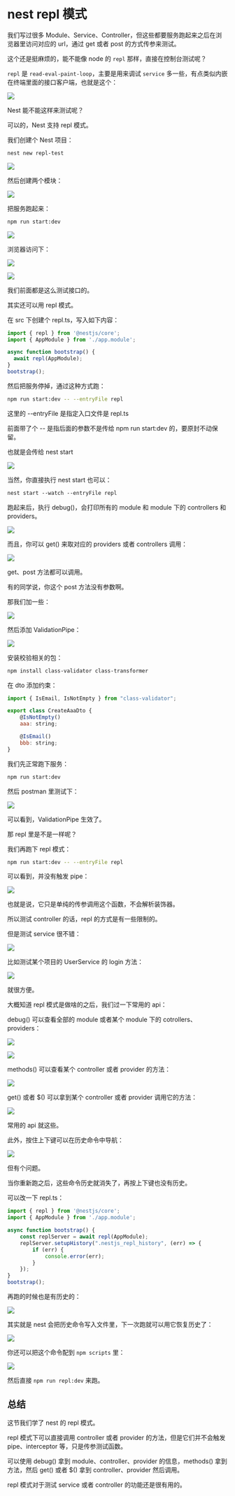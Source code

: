 # nest repl 模式

我们写过很多 Module、Service、Controller，但这些都要服务跑起来之后在浏览器里访问对应的 url，通过 get 或者 post 的方式传参来测试。

这个还是挺麻烦的，能不能像 node 的 `repl` 那样，直接在控制台测试呢？

`repl` 是 `read-eval-paint-loop`，主要是用来调试 `service` 多一些，有点类似内嵌在终端里面的接口客户端，也就是这个：

![](https://p3-juejin.byteimg.com/tos-cn-i-k3u1fbpfcp/014ac7622cb0491e9c0a048074987abd~tplv-k3u1fbpfcp-jj-mark:0:0:0:0:q75.image#?w=566&h=482&s=20506&e=webp&b=010101)

Nest 能不能这样来测试呢？

可以的，Nest 支持 repl 模式。

我们创建个 Nest 项目：

```bash
nest new repl-test
```

![](https://p3-juejin.byteimg.com/tos-cn-i-k3u1fbpfcp/f1786c4742504811ad11a6de79107b6b~tplv-k3u1fbpfcp-jj-mark:0:0:0:0:q75.image#?w=840&h=642&s=65450&e=webp&b=020202)

然后创建两个模块：

![](https://p3-juejin.byteimg.com/tos-cn-i-k3u1fbpfcp/ab99292681cb44e2893c9fbc9beef0c8~tplv-k3u1fbpfcp-jj-mark:0:0:0:0:q75.image#?w=926&h=1016&s=121248&e=webp&b=191919)

把服务跑起来：

```bash
npm run start:dev
```

![](https://p3-juejin.byteimg.com/tos-cn-i-k3u1fbpfcp/bfdce32a00754b879688e3ad29ee4166~tplv-k3u1fbpfcp-jj-mark:0:0:0:0:q75.image#?w=1704&h=994&s=197436&e=webp&b=191818)

浏览器访问下：

![](https://p3-juejin.byteimg.com/tos-cn-i-k3u1fbpfcp/5efec6799b0c4ae9a348c8b7e4342ae3~tplv-k3u1fbpfcp-jj-mark:0:0:0:0:q75.image#?w=600&h=182&s=9140&e=webp&b=fdfdfd)

![](https://p3-juejin.byteimg.com/tos-cn-i-k3u1fbpfcp/d474de33e92742538027e78b11ccaa60~tplv-k3u1fbpfcp-jj-mark:0:0:0:0:q75.image#?w=604&h=204&s=9682&e=webp&b=fefefe)

我们前面都是这么测试接口的。

其实还可以用 repl 模式。

在 src 下创建个 repl.ts，写入如下内容：

```javascript
import { repl } from '@nestjs/core';
import { AppModule } from './app.module';

async function bootstrap() {
  await repl(AppModule);
}
bootstrap();
```

然后把服务停掉，通过这种方式跑：

```bash
npm run start:dev -- --entryFile repl
```

这里的 --entryFile 是指定入口文件是 repl.ts

前面带了个 -- 是指后面的参数不是传给 npm run start:dev 的，要原封不动保留。

也就是会传给 nest start

![](https://p3-juejin.byteimg.com/tos-cn-i-k3u1fbpfcp/9cd8ddbb3564412bbeedb5cd2c8eb7fb~tplv-k3u1fbpfcp-jj-mark:0:0:0:0:q75.image#?w=690&h=114&s=13822&e=webp&b=21201f)

当然，你直接执行 nest start 也可以：

```css
nest start --watch --entryFile repl
```

跑起来后，执行 debug()，会打印所有的 module 和 module 下的 controllers 和 providers。

![](https://p3-juejin.byteimg.com/tos-cn-i-k3u1fbpfcp/9a06450d912f4b6dbe0489d4b8cb7c07~tplv-k3u1fbpfcp-jj-mark:0:0:0:0:q75.image#?w=588&h=794&s=34604&e=webp&b=191919)

而且，你可以 get() 来取对应的 providers 或者 controllers 调用：

![](https://p3-juejin.byteimg.com/tos-cn-i-k3u1fbpfcp/71258c8a3ca04eda9ad3ae423d581de7~tplv-k3u1fbpfcp-jj-mark:0:0:0:0:q75.image#?w=1062&h=698&s=38530&e=webp&b=1d1d1d)

get、post 方法都可以调用。

有的同学说，你这个 post 方法没有参数啊。

那我们加一些：

![](https://p3-juejin.byteimg.com/tos-cn-i-k3u1fbpfcp/1e3c6bac0d7044e9b829e2ab5f9d40c6~tplv-k3u1fbpfcp-jj-mark:0:0:0:0:q75.image#?w=690&h=286&s=13878&e=webp&b=202020)

然后添加 ValidationPipe：

![](https://p3-juejin.byteimg.com/tos-cn-i-k3u1fbpfcp/bb80a8150df7469f9e02fe8d72338fc8~tplv-k3u1fbpfcp-jj-mark:0:0:0:0:q75.image#?w=1046&h=612&s=40136&e=webp&b=202020)

安装校验相关的包：

```bash
npm install class-validator class-transformer
```

在 dto 添加约束：

```javascript
import { IsEmail, IsNotEmpty } from "class-validator";

export class CreateAaaDto {
    @IsNotEmpty()
    aaa: string;

    @IsEmail()
    bbb: string;
}
```

我们先正常跑下服务：

```bash
npm run start:dev
```

然后 postman 里测试下：

![](https://p3-juejin.byteimg.com/tos-cn-i-k3u1fbpfcp/31b20397c126456daccb1699e3e2ffba~tplv-k3u1fbpfcp-jj-mark:0:0:0:0:q75.image#?w=788&h=838&s=28420&e=webp&b=fcfcfc)

可以看到，ValidationPipe 生效了。

那 repl 里是不是一样呢？

我们再跑下 repl 模式：

```bash
npm run start:dev -- --entryFile repl
```

可以看到，并没有触发 pipe：

![](https://p3-juejin.byteimg.com/tos-cn-i-k3u1fbpfcp/c7fa841d45514ab5bccb2dc65544b2d2~tplv-k3u1fbpfcp-jj-mark:0:0:0:0:q75.image#?w=1098&h=804&s=67544&e=webp&b=1b1b1b)

也就是说，它只是单纯的传参调用这个函数，不会解析装饰器。

所以测试 controller 的话，repl 的方式是有一些限制的。

但是测试 service 很不错：

![](https://p3-juejin.byteimg.com/tos-cn-i-k3u1fbpfcp/1dcf511fad2c4db39c5f5433eecee304~tplv-k3u1fbpfcp-jj-mark:0:0:0:0:q75.image#?w=644&h=214&s=12844&e=webp&b=191919)

比如测试某个项目的 UserService 的 login 方法：

![](https://p3-juejin.byteimg.com/tos-cn-i-k3u1fbpfcp/278c4eee6528463da14fe18536ddb5fd~tplv-k3u1fbpfcp-jj-mark:0:0:0:0:q75.image#?w=1534&h=1422&s=226560&e=webp&b=191919)

就很方便。

大概知道 repl 模式是做啥的之后，我们过一下常用的 api：

debug() 可以查看全部的 module 或者某个 module 下的 cotrollers、providers：

![](https://p3-juejin.byteimg.com/tos-cn-i-k3u1fbpfcp/6c8ddb4e7c084d4091af9f1cacd8261f~tplv-k3u1fbpfcp-jj-mark:0:0:0:0:q75.image#?w=466&h=644&s=25870&e=webp&b=191919)

![](https://p3-juejin.byteimg.com/tos-cn-i-k3u1fbpfcp/4547af50d2b64022841207c9e8b7dce9~tplv-k3u1fbpfcp-jj-mark:0:0:0:0:q75.image#?w=426&h=296&s=13536&e=webp&b=191919)

methods() 可以查看某个 controller 或者 provider 的方法：

![](https://p3-juejin.byteimg.com/tos-cn-i-k3u1fbpfcp/72463ae94db940e78f56024bab48397d~tplv-k3u1fbpfcp-jj-mark:0:0:0:0:q75.image#?w=530&h=338&s=12266&e=webp&b=181818)

get() 或者 $() 可以拿到某个 controller 或者 provider 调用它的方法：

![](https://p3-juejin.byteimg.com/tos-cn-i-k3u1fbpfcp/3a6a9c983c994f69946fa96d647f644b~tplv-k3u1fbpfcp-jj-mark:0:0:0:0:q75.image#?w=800&h=288&s=22844&e=webp&b=191919)

常用的 api 就这些。

此外，按住上下键可以在历史命令中导航：

![](https://p3-juejin.byteimg.com/tos-cn-i-k3u1fbpfcp/425c436b4fac4f4689d49fdbc8ea959c~tplv-k3u1fbpfcp-jj-mark:0:0:0:0:q75.image#?w=1234&h=718&s=36652&e=webp&f=11&b=181818)

但有个问题。

当你重新跑之后，这些命令历史就消失了，再按上下键也没有历史。

可以改一下 repl.ts：

```javascript
import { repl } from '@nestjs/core';
import { AppModule } from './app.module';

async function bootstrap() {
    const replServer = await repl(AppModule);
    replServer.setupHistory(".nestjs_repl_history", (err) => {
        if (err) {
            console.error(err);
        }
    });
}
bootstrap();
```

再跑的时候也是有历史的：

![](https://p3-juejin.byteimg.com/tos-cn-i-k3u1fbpfcp/7c49f23d4ffb4599b47766ba247dcb5e~tplv-k3u1fbpfcp-jj-mark:0:0:0:0:q75.image#?w=1572&h=764&s=156100&e=webp&f=30&b=181818)

其实就是 nest 会把历史命令写入文件里，下一次跑就可以用它恢复历史了：

![](https://p3-juejin.byteimg.com/tos-cn-i-k3u1fbpfcp/9fda1a3a30a24dd48ad05428a0b94854~tplv-k3u1fbpfcp-jj-mark:0:0:0:0:q75.image#?w=482&h=272&s=11414&e=webp&b=202020)

你还可以把这个命令配到 `npm scripts` 里：

![](https://p3-juejin.byteimg.com/tos-cn-i-k3u1fbpfcp/a422498fc74346248eb77103b21870a4~tplv-k3u1fbpfcp-jj-mark:0:0:0:0:q75.image#?w=924&h=114&s=13534&e=webp&b=212020)

然后直接 `npm run repl:dev` 来跑。

## 总结

这节我们学了 nest 的 repl 模式。

repl 模式下可以直接调用 controller 或者 provider 的方法，但是它们并不会触发 pipe、interceptor 等，只是传参测试函数。

可以使用 debug() 拿到 module、controller、provider 的信息，methods() 拿到方法，然后 get() 或者 $() 拿到 controller、provider 然后调用。

repl 模式对于测试 service 或者 controller 的功能还是很有用的。